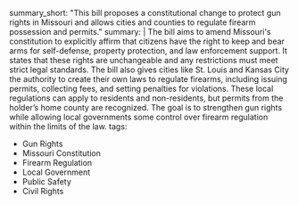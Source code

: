 summary_short: "This bill proposes a constitutional change to protect gun rights in Missouri and allows cities and counties to regulate firearm possession and permits."
summary: |
  The bill aims to amend Missouri's constitution to explicitly affirm that citizens have the right to keep and bear arms for self-defense, property protection, and law enforcement support. It states that these rights are unchangeable and any restrictions must meet strict legal standards. The bill also gives cities like St. Louis and Kansas City the authority to create their own laws to regulate firearms, including issuing permits, collecting fees, and setting penalties for violations. These local regulations can apply to residents and non-residents, but permits from the holder’s home county are recognized. The goal is to strengthen gun rights while allowing local governments some control over firearm regulation within the limits of the law.
tags:
  - Gun Rights
  - Missouri Constitution
  - Firearm Regulation
  - Local Government
  - Public Safety
  - Civil Rights
